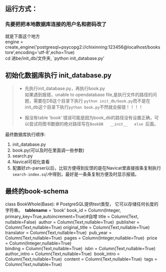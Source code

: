 ## 运行方式：
### 先要把把本地数据库连接的用户名和密码改了
就是下面这个地方<br>
engine = create_engine('postgresql+psycopg2://chixinning:123456@localhost/bookstore',encoding='utf-8',echo=True)<br>
cd 进be/init_db/文件夹, `python init_database.py'

## 初始化数据库执行 init_database.py
> - 先执行init_database.py，再执行book.py    
>   如果遇到报错，unable to opendatabase file,是执行文件的路径的问题，需要在DB这个目录下执行 `python init_db/book.py`而不是在 init_db这个目录下执行`python book.py`不然就会报错！！！！
>
> - 报没有table 'book‘ 错误可能是因为book_db的路径没有设置正确，可以尝试将图书数据的绝对路径写在`BookDB   __init__   else `后面。


最终数据库执行顺序:
1. init_database.py
2. book.py(可以及时在里面调一些参数)
3. search.py
4. Navicat可视化查看
5. 配置好zh-parser以后，比较方便得到反馈的是在Navicat里直接按条复制执行`search-index.sql`中得到，最好是一条条复制方便及时显示报错。


## 最终的book-schema
class BookWhole(Base):
    # PostgreSQL提供text类型， 它可以存储任何长度的字符串。
​    __tablename__ = 'book'
​    book_id = Column(Integer, primary_key=True,autoincrement=True)#自增
​    title = Column(Text, nullable=False)
​    author = Column(Text,nullable=True)
​    publisher = Column(Text,nullable=True)
​    original_title = Column(Text,nullable=True)
​    translator = Column(Text,nullable=True)
​    pub_year = Column(Text,nullable=True)
​    pages = Column(Integer,nullable=True)
​    price = Column(Integer,nullable=True)  
​    binding = Column(Text,nullable=True)
​    isbn = Column(Text,nullable=True)
​    author_intro = Column(Text,nullable=True)
​    book_intro = Column(Text,nullable=True)
​    content = Column(Text,nullable=True)
​    tags = Column(Text,nullable=True)


